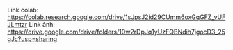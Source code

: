 Link colab: https://colab.research.google.com/drive/1sJpsJ2id29CUmm6oxGqGFZ_vUFJLmtzr
Link ảnh:  https://drive.google.com/drive/folders/10w2rDpJq1yUzFQBNdih7jgocD3_25gJc?usp=sharing